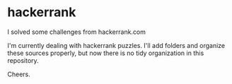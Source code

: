 # hackerrank
I solved some challenges from hackerrank.com


I'm currently dealing with hackerrank puzzles. I'll add folders and organize these sources properly, but now there is no tidy 
organization in this repository.


Cheers.
